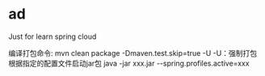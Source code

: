 # ad
Just for learn spring cloud


编译打包命令: mvn clean package -Dmaven.test.skip=true -U
-U：强制打包
根据指定的配置文件启动jar包 java -jar xxx.jar --spring.profiles.active=xxx